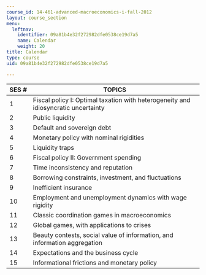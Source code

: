 ```yaml
---
course_id: 14-461-advanced-macroeconomics-i-fall-2012
layout: course_section
menu:
  leftnav:
    identifier: 09a81b4e32f272982dfe0538ce19d7a5
    name: Calendar
    weight: 20
title: Calendar
type: course
uid: 09a81b4e32f272982dfe0538ce19d7a5

---
```


| SES # | TOPICS |
| --- | --- |
| 1 | Fiscal policy I: Optimal taxation with heterogeneity and idiosyncratic uncertainty |
| 2 | Public liquidity |
| 3 | Default and sovereign debt |
| 4 | Monetary policy with nominal rigidities |
| 5 | Liquidity traps |
| 6 | Fiscal policy II: Government spending |
| 7 | Time inconsistency and reputation |
| 8 | Borrowing constraints, investment, and fluctuations |
| 9 | Inefficient insurance |
| 10 | Employment and unemployment dynamics with wage rigidity |
| 11 | Classic coordination games in macroeconomics |
| 12 | Global games, with applications to crises |
| 13 | Beauty contests, social value of information, and information aggregation |
| 14 | Expectations and the business cycle |
| 15 | Informational frictions and monetary policy